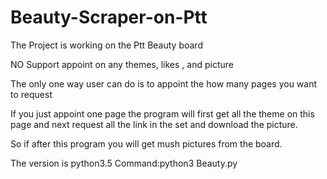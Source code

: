 # Beauty-Scraper-on-Ptt
The Project is working on the Ptt Beauty board 

NO Support appoint on any themes, likes , and picture

The only one way user can do is to appoint the how many pages you want to request 

If you just appoint one page the program will first get all the theme on this page and next request all the link in the set and download the picture.

So if after this program you will get mush pictures from the board.


The version is python3.5 
Command:python3 Beauty.py
